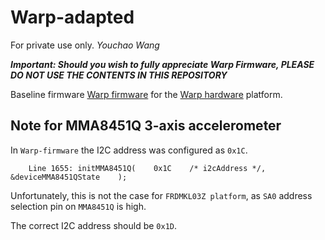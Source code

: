 # Warp-adapted
For private use only. *Youchao Wang*

***Important: Should you wish to fully appreciate Warp Firmware, PLEASE DO NOT USE THE CONTENTS IN THIS REPOSITORY***

Baseline firmware [Warp firmware](https://github.com/physical-computation/Warp-firmware) for the [Warp hardware](https://github.com/physical-computation/Warp-hardware) platform.


## Note for MMA8451Q 3-axis accelerometer
In `Warp-firmware` the I2C address was configured as `0x1C`.

        Line 1655: initMMA8451Q(	0x1C	/* i2cAddress */,	&deviceMMA8451QState	);	
        
Unfortunately, this is not the case for `FRDMKL03Z platform`, as `SA0` address selection pin on `MMA8451Q` is high. 

The correct I2C address should be `0x1D`.
